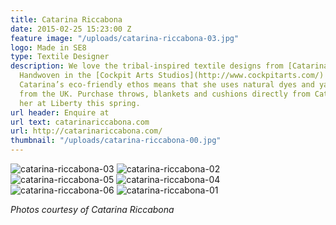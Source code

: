 ```yaml
---
title: Catarina Riccabona
date: 2015-02-25 15:23:00 Z
feature image: "/uploads/catarina-riccabona-03.jpg"
logo: Made in SE8
type: Textile Designer
description: We love the tribal-inspired textile designs from [Catarina Riccabona](http://catarinariccabona.com/).
  Handwoven in the [Cockpit Arts Studios](http://www.cockpitarts.com/) in Deptford,
  Catarina’s eco-friendly ethos means that she uses natural dyes and yarn sourced
  from the UK. Purchase throws, blankets and cushions directly from Catarina, or find
  her at Liberty this spring.
url header: Enquire at
url text: catarinariccabona.com
url: http://catarinariccabona.com/
thumbnail: "/uploads/catarina-riccabona-00.jpg"
---
```


![catarina-riccabona-03](/uploads/catarina-riccabona-03.jpg) ![catarina-riccabona-02](/uploads/catarina-riccabona-02.jpg) ![catarina-riccabona-05](/uploads/catarina-riccabona-05.jpg) ![catarina-riccabona-04](/uploads/catarina-riccabona-04.jpg) ![catarina-riccabona-06](/uploads/catarina-riccabona-06.jpg) ![catarina-riccabona-01](/uploads/catarina-riccabona-01.jpg)

*Photos courtesy of Catarina Riccabona*
